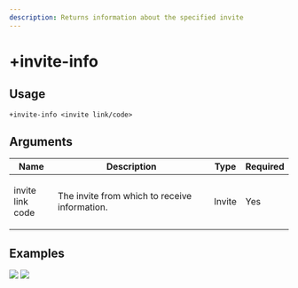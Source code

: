 ```yaml
---
description: Returns information about the specified invite
---
```


# +invite-info

## Usage

```
+invite-info <invite link/code>
```

## Arguments

| Name                       | Description                                   | Type   | Required |
| -------------------------- | --------------------------------------------- | ------ | -------- |
| <p>invite link<br>code</p> | The invite from which to receive information. | Invite | Yes      |

## Examples

![](https://user-images.githubusercontent.com/111157596/207908361-1c837b2e-57b2-42db-b3dc-2456e219050c.png) ![](https://user-images.githubusercontent.com/111157596/207908400-ac2ccfad-3c7d-4cf8-97c0-9587959870f0.png)

